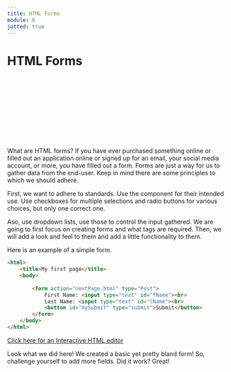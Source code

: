 ```yaml
---
title: HTML Forms
module: 6
jotted: true
---
```


# HTML Forms

<!-- video -->
<div class="embed-responsive embed-responsive-16by9"><iframe class="embed-responsive-item" src="" frameborder="0" allowfullscreen></iframe></div>

What are HTML forms?  If you have ever purchased something online or filled out an application online or signed up for an email, your social media account, or more, you have filled out a form.  Forms are just a way for us to gather data from the end-user.  Keep in mind there are some principles to which we should adhere.

First, we want to adhere to standards. Use the component for their intended use.  Use checkboxes for multiple selections and radio buttons for various choices, but only one correct one.

Aso, use dropdown lists, use those to control the input gathered.  We are going to first focus on creating forms and what tags are required. Then, we will add a look and feel to them and add a little functionality to them.

Here is an example of a simple form.

```html
<html>
    <title>My first page</title>
    <body>
        
        <form action="nextPage.html" type="Post">
            First Name: <input type="text" id="fName"><br>
            Last Name: <input type="text" id="lName"><br>
            <button id="mySubmit" type="submit">Submit</button>
        </form>
    </body>
</html>

```

<a href='http://www.silverleaf-consulting.com/CodeEditor/' target="_new">Click here for an Interactive HTML editor</a>

Look what we did here!  We created a basic yet pretty bland form!  So, challenge yourself to add more fields. Did it work?  Great!